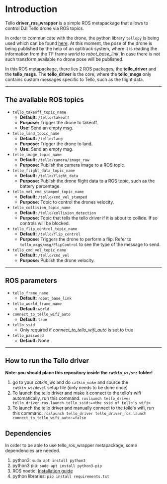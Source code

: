 # Introduction

Tello **driver_ros_wrapper** is a simple ROS metapackage that allows to control DJI Tello drone via ROS topics.

In order to communicate with the drone, the python library `tellopy` is being used which can be found [here](https://github.com/hanyazou/TelloPy).
At this moment, the pose of the drone is being published by the help of an optitrack system, where it is reading the information from the TF frame _world_ to _robot_base_link_.
In case there is not such transform available no drone pose will be published.

In this ROS metapackage, there lies 2 ROS packages, the **tello_driver** and the **tello_msgs**.
The **tello_driver** is the core, where the **tello_msgs** only contains custom messages specific to Tello, such as the flight data.

---

## The available ROS topics

- `tello_takeoff_topic_name`
  - **Default:** `/tello/takeoff`
  - **Purpose:** Trigger the drone to takeoff.
  - **Use:** Send an empty msg.
- `tello_land_topic_name`
  - **Default:** `/tello/lang`
  - **Purpose:** Trigger the drone to land.
  - **Use:** Send an empty msg.
- `tello_image_topic_name`
  - **Default:** `/tello/camera/image_raw`
  - **Purpose:** Publish the camera image to a ROS topic.
- `tello_flight_data_topic_name`
  - **Default:** `/tello/flight_data`
  - **Purpose:** Publish the drone flight data to a ROS topic, such as the battery percentage.
- `tello_vel_cmd_stamped_topic_name`
  - **Default:** `/tello/cmd_vel_stamped`
  - **Purpose:** Topic to control the drones velocity.
- `tello_collision_topic_name`
  - **Default:** `/tello/collision_detection`
  - **Purpose:** Topic that tells the tello driver if it is about to collide. If so controls will be blocked.
- `tello_flip_control_topic_name`
  - **Default:** `/tello/flip_control`
  - **Purpose:** Triggers the drone to perform a flip. Refer to `tello_msgs/msg/FlipControl` to see the type of the message to send.
- `tello_cmd_vel_topic_name`
  - **Default:** `/tello/cmd_vel`
  - **Purpose:** Publish the drone velocity.

---

## ROS parameters

- `tello_frame_name`
  - **Default:** `robot_base_link`
- `tello_world_frame_name`
  - **Default:** `world`
- `connect_to_tello_wifi_auto`
  - **Default:** `true`
- `tello_ssid`
  - Only required if _connect_to_tello_wifi_auto_ is set to true
- `tello_password`
  - **Default:** None

---

## How to run the Tello driver

**Note: you should place this repository inside the `catkin_ws/src` folder!**

1. go to your _catkin_ws_ and do `catkin_make` and source the `catkin_ws/devel` setup file (only needs to be done once)
2. To launch the tello driver and make it connect to the tello's wifi automatically, run this command: `roslaunch tello_driver tello_driver_ros.launch tello_ssid:=<the ssid of tello's wifi>`
3. To launch the tello driver and manually connect to the tello's wifi, run this command: `roslaunch tello_driver tello_driver_ros.launch connect_to_tello_wifi_auto:=false`

## Dependencies

In order to be able to use tello_ros_wrapper metapackage, some dependencies are needed.

1. python3: `sudo apt install python3`
2. python3 pip: `sudo apt install python3-pip`
3. ROS noetic: [Installation guide](http://wiki.ros.org/noetic/Installation/Ubuntu)
4. python libraries: `pip install requirements.txt`
